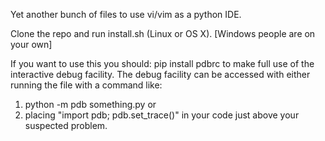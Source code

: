 Yet another bunch of files to use vi/vim as a python IDE. 

Clone the repo and run install.sh (Linux or OS X). [Windows people are on your own]

If you want to use this you should: pip install pdbrc to make full use of the interactive debug facility. The debug facility can be accessed with either running the file with a command like:

1) python -m pdb something.py
or
2) placing "import pdb; pdb.set_trace()" in your code just above your suspected problem.

